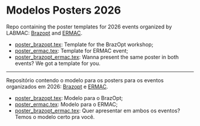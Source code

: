 # Modelos Posters 2026

Repo containing the poster templates for 2026 events organized by LABMAC: [Brazopt](https://brazopt2026.blumenau.ufsc.br/) and [ERMAC](https://ermac.ufsc.br/).

* [poster_brazopt.tex](poster_brazopt.tex): Template for the BrazOpt workshop;
* [poster_ermac.tex](oster_ermac.tex): Template for ERMAC event;
* [poster_brazopt_ermac.tex](poster_brazopt_ermac.tex): Wanna present the same poster in both events? We got a template for you.  

---

Repositório contendo o modelo para os posters para os eventos organizados em 2026: [Brazopt](https://brazopt2026.blumenau.ufsc.br/) e [ERMAC](https://ermac.ufsc.br/).

* [poster_brazopt.tex](poster_brazopt.tex): Modelo para o BrazOpt;
* [poster_ermac.tex](oster_ermac.tex): Modelo para o ERMAC;
* [poster_brazopt_ermac.tex](poster_brazopt_ermac.tex): Quer apresentar em ambos os eventos? Temos o modelo certo pra você. 
